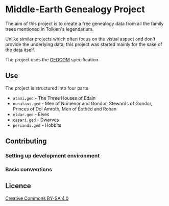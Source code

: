 # Middle-Earth Genealogy Project

The aim of this project is to create a free genealogy data
from all the family trees mentioned in Tolkien's legendarium.

Unlike similar projects which often focus on the visual aspect and don't provide
the underlying data, this project was started mainly for the sake of the data itself.

The project uses the [GEDCOM](http://homepages.rootsweb.ancestry.com/~pmcbride/gedcom/55gctoc.htm) specification.

## Use

The project is structured into four parts

* `atani.ged` - The Three Houses of Edain
* `nunatani.ged` - Men of Númenor and Gondor, Stewards of Gondor, Princes of Dol Amroth, Men of Éothéd and Rohan
* `eldar.ged` - Elves
* `casari.ged` - Dwarves
* `periandi.ged` - Hobbits

## Contributing

### Setting up development environment
### Basic conventions

## Licence

[Creative Commons BY-SA 4.0](http://creativecommons.org/licenses/by-sa/4.0/)
